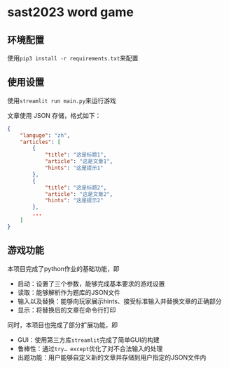 # sast2023 word game

## 环境配置

使用`pip3 install -r requirements.txt`来配置

## 使用设置

使用`streamlit run main.py`来运行游戏

文章使用 JSON 存储，格式如下：

```json
{
    "languge": "zh",
    "articles": [
        {
            "title": "这是标题1",
            "article": "这是文章1",
            "hints": "这是提示1"
        },
        {
            "title": "这是标题2",
            "article": "这是文章2",
            "hints": "这是提示2"
        },
        ...
    ]
}
```

## 游戏功能

本项目完成了python作业的基础功能，即

- 启动：设置了三个参数，能够完成基本要求的游戏设置
- 读取：能够解析作为题库的JSON文件
- 输入以及替换：能够向玩家展示hints、接受标准输入并替换文章的正确部分
- 显示：将替换后的文章在命令行打印

同时，本项目也完成了部分扩展功能，即

- GUI：使用第三方库`streamlit`完成了简单GUI的构建
- 鲁棒性：通过`try… except`优化了对不合法输入的处理
- 出题功能：用户能够自定义新的文章并存储到用户指定的JSON文件内
